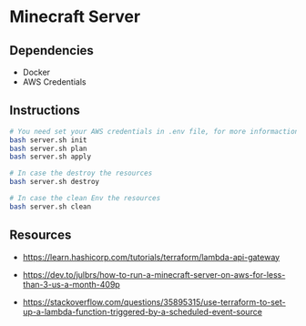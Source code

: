 # Minecraft Server
## Dependencies
- Docker
- AWS Credentials

## Instructions
```bash
# You need set your AWS credentials in .env file, for more informaction check **.env.template**
bash server.sh init
bash server.sh plan
bash server.sh apply

# In case the destroy the resources
bash server.sh destroy

# In case the clean Env the resources
bash server.sh clean
```

## Resources
- https://learn.hashicorp.com/tutorials/terraform/lambda-api-gateway

- https://dev.to/julbrs/how-to-run-a-minecraft-server-on-aws-for-less-than-3-us-a-month-409p

- https://stackoverflow.com/questions/35895315/use-terraform-to-set-up-a-lambda-function-triggered-by-a-scheduled-event-source